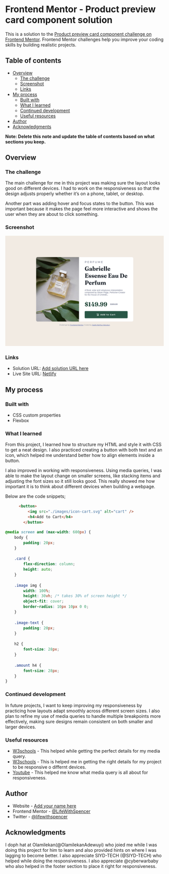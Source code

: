 # Frontend Mentor - Product preview card component solution

This is a solution to the [Product preview card component challenge on Frontend Mentor](https://www.frontendmentor.io/challenges/product-preview-card-component-GO7UmttRfa). Frontend Mentor challenges help you improve your coding skills by building realistic projects. 

## Table of contents

- [Overview](#overview)
  - [The challenge](#the-challenge)
  - [Screenshot](#screenshot)
  - [Links](#links)
- [My process](#my-process)
  - [Built with](#built-with)
  - [What I learned](#what-i-learned)
  - [Continued development](#continued-development)
  - [Useful resources](#useful-resources)
- [Author](#author)
- [Acknowledgments](#acknowledgments)

**Note: Delete this note and update the table of contents based on what sections you keep.**

## Overview

### The challenge

The main challenge for me in this project was making sure the layout looks good on different devices. I had to work on the responsiveness so that the design adjusts properly whether it’s on a phone, tablet, or desktop.

Another part was adding hover and focus states to the button. This was important because it makes the page feel more interactive and shows the user when they are about to click something.

### Screenshot

![Screenshot of the project](./Outcome/product_screenshot.png)

### Links

- Solution URL: [Add solution URL here](https://your-solution-url.com)
- Live Site URL: [Netlify]("https://product-preview-card-9228.netlify.app/")

## My process

### Built with
- CSS custom properties
- Flexbox


### What I learned

From this project, I learned how to structure my HTML and style it with CSS to get a neat design. I also practiced creating a button with both text and an icon, which helped me understand better how to align elements inside a button.

I also improved in working with responsiveness. Using media queries, I was able to make the layout change on smaller screens, like stacking items and adjusting the font sizes so it still looks good. This really showed me how important it is to think about different devices when building a webpage.

Below are the code snippets;

```html
      <button>
          <img src="./images/icon-cart.svg" alt="cart" />
          <h4>Add to Cart</h4>
        </button>
```
```css
@media screen and (max-width: 600px) {
    body {
        padding: 20px;
    }

    .card {
        flex-direction: column;
        height: auto;
    }

    .image img {
        width: 100%;
        height: 30vh; /* takes 30% of screen height */
        object-fit: cover;
        border-radius: 10px 10px 0 0;
    }

    .image-text {
        padding: 20px;
    }

    h2 {
        font-size: 28px;
    }

    .amount h4 {
        font-size: 28px;
    }
}
```

### Continued development

In future projects, I want to keep improving my responsiveness by practicing how layouts adapt smoothly across different screen sizes. I also plan to refine my use of media queries to handle multiple breakpoints more effectively, making sure designs remain consistent on both smaller and larger devices.

### Useful resources

- [W3schools](https://www.w3schools.com/css/css3_mediaqueries.asp) - This helped while getting the perfect details for my media query.
- [W3schools](https://www.w3schools.com/css/css_rwd_intro.asp) - This is helped me in getting the right details for my project to be responsive o differnt devices.
- [Youtube](https://www.youtube.com/watch?v=n9yI6fjkrfE&t=10s) - This helped me know what media query is all about for responsiveness.


## Author

- Website - [Add your name here](https://www.your-site.com)
- Frontend Mentor - [@LifeWithSpencer]("https://www.frontendmentor.io/profile/LifeWithSpencer")
- Twitter - [@lifewithspencer]("https://x.com/lifewithspencer?t=4cus2ODv5bB2Vp1TFgaOrA&s=08")


## Acknowledgments

I doph hat at Olamilekan(@OlamilekanAdewuyi) who joied me while I was doing this project for him to learn and also provided hints on where I was lagging to become better. I also appreciate SIYD-TECH (@SIYD-TECH) who helped while doing the responsiveness. I also appreciate @cyberwarbaby who also helped in the footer section to place it right for responsiveness.

